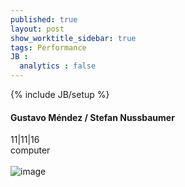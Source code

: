 ```yaml
---
published: true
layout: post
show_worktitle_sidebar: true
tags: Performance
JB :
  analytics : false
---
```


{% include JB/setup %}




<p>
<h4>Gustavo Méndez / Stefan Nussbaumer</h4>
11|11|16
<br />
computer
<br /><br />
<img src="{{ site.url }}/images/gustavo_stefan.jpg" alt="image">


</p>



